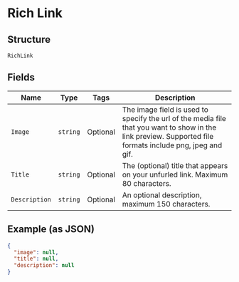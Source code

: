 
# Rich Link

## Structure

`RichLink`

## Fields

| Name | Type | Tags | Description |
|  --- | --- | --- | --- |
| `Image` | `string` | Optional | The image field is used to specify the url of the media file that you want to show in the link preview. Supported file formats include png, jpeg and gif. |
| `Title` | `string` | Optional | The (optional) title that appears on your unfurled link. Maximum 80  characters. |
| `Description` | `string` | Optional | An optional description, maximum 150 characters. |

## Example (as JSON)

```json
{
  "image": null,
  "title": null,
  "description": null
}
```

